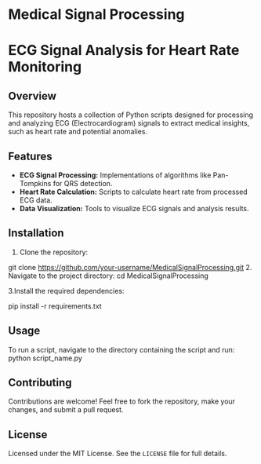 # Medical Signal Processing

# ECG Signal Analysis for Heart Rate Monitoring


## Overview
This repository hosts a collection of Python scripts designed for processing and analyzing ECG (Electrocardiogram) signals to extract medical insights, such as heart rate and potential anomalies.

## Features
- **ECG Signal Processing:** Implementations of algorithms like Pan-Tompkins for QRS detection.
- **Heart Rate Calculation:** Scripts to calculate heart rate from processed ECG data.
- **Data Visualization:** Tools to visualize ECG signals and analysis results.

## Installation
1. Clone the repository:

git clone https://github.com/your-username/MedicalSignalProcessing.git
2. Navigate to the project directory:
cd MedicalSignalProcessing

3.Install the required dependencies:

pip install -r requirements.txt

## Usage
To run a script, navigate to the directory containing the script and run:
python script_name.py
## Contributing
Contributions are welcome! Feel free to fork the repository, make your changes, and submit a pull request.

## License
Licensed under the MIT License. See the `LICENSE` file for full details.

